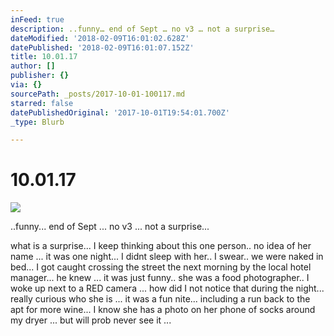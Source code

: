 ```yaml
---
inFeed: true
description: ..funny… end of Sept … no v3 … not a surprise…
dateModified: '2018-02-09T16:01:02.628Z'
datePublished: '2018-02-09T16:01:07.152Z'
title: 10.01.17
author: []
publisher: {}
via: {}
sourcePath: _posts/2017-10-01-100117.md
starred: false
datePublishedOriginal: '2017-10-01T19:54:01.700Z'
_type: Blurb

---
```

# 10.01.17
![](https://the-grid-user-content.s3-us-west-2.amazonaws.com/e9af15e9-b745-4b97-9c08-b5cf46b0807e.jpg)

..funny... end of Sept ... no v3 ... not a surprise...

what is a surprise... I keep thinking about this one person.. no idea of her name ... it was one night... I didnt sleep with her.. I swear.. we were naked in bed... I got caught crossing the street the next morning by the local hotel manager... he knew ... it was just funny.. she was a food photographer.. I woke up next to a RED camera ... how did I not notice that during the night... really curious who she is ... it was a fun nite... including a run back to the apt for more wine... I know she has a photo on her phone of socks around my dryer ... but will prob never see it ...